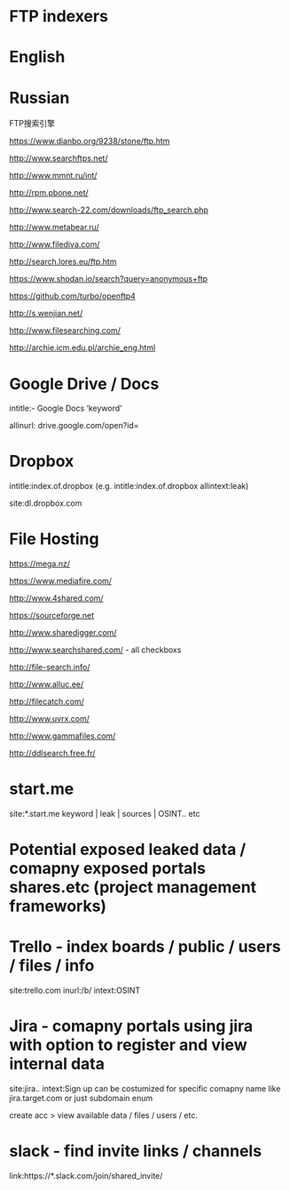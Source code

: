 # FTP indexers 

# English 

# Russian


FTP搜索引擎 

https://www.dianbo.org/9238/stone/ftp.htm 


http://www.searchftps.net/

http://www.mmnt.ru/int/

http://rpm.pbone.net/

http://www.search-22.com/downloads/ftp_search.php

http://www.metabear.ru/

http://www.filediva.com/

http://search.lores.eu/ftp.htm 

https://www.shodan.io/search?query=anonymous+ftp 

https://github.com/turbo/openftp4

http://s.wenjian.net/ 

http://www.filesearching.com/

http://archie.icm.edu.pl/archie_eng.html

# Google Drive / Docs

intitle:- Google Docs ‘keyword’

allinurl: drive.google.com/open?id=

# Dropbox

intitle:index.of.dropbox  (e.g. intitle:index.of.dropbox allintext:leak) 

site:dl.dropbox.com


# File Hosting 
https://mega.nz/

https://www.mediafire.com/

http://www.4shared.com/

https://sourceforge.net

http://www.sharedigger.com/

http://www.searchshared.com/  - all checkboxs

http://file-search.info/

http://www.alluc.ee/

http://filecatch.com/

http://www.uvrx.com/

http://www.gammafiles.com/

http://ddlsearch.free.fr/


# start.me 

site:*.start.me keyword | leak | sources | OSINT.. etc 

# Potential exposed leaked data / comapny exposed portals shares.etc (project management frameworks) 

# Trello - index boards / public / users / files / info 
site:trello.com inurl:/b/ intext:OSINT 

# Jira - comapny portals using jira with option to register and view internal data 

site:jira.*.* intext:Sign up 
can be costumized for specific comapny name like jira.target.com or just subdomain enum 

create acc >  view available data / files / users / etc. 

# slack - find invite links / channels 

link:https://*.slack.com/join/shared_invite/ 






